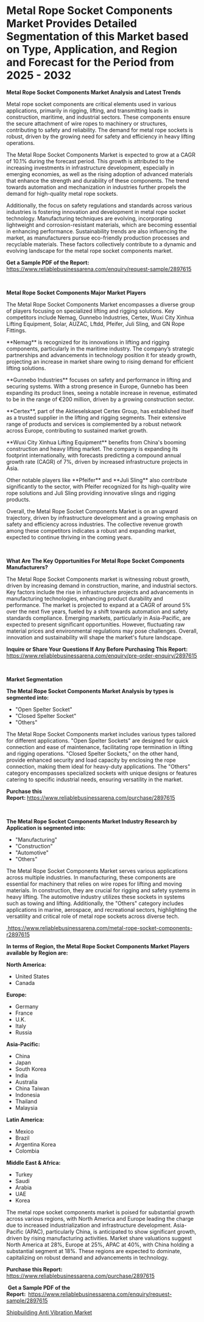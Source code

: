 <p><h1>Metal Rope Socket Components Market Provides Detailed Segmentation of this Market based on Type, Application, and Region and Forecast for the Period from 2025 - 2032</h1></p><p><strong>Metal Rope Socket Components Market Analysis and Latest Trends</strong></p>
<p><p>Metal rope socket components are critical elements used in various applications, primarily in rigging, lifting, and transmitting loads in construction, maritime, and industrial sectors. These components ensure the secure attachment of wire ropes to machinery or structures, contributing to safety and reliability. The demand for metal rope sockets is robust, driven by the growing need for safety and efficiency in heavy lifting operations.</p><p>The Metal Rope Socket Components Market is expected to grow at a CAGR of 10.1% during the forecast period. This growth is attributed to the increasing investments in infrastructure development, especially in emerging economies, as well as the rising adoption of advanced materials that enhance the strength and durability of these components. The trend towards automation and mechanization in industries further propels the demand for high-quality metal rope sockets.</p><p>Additionally, the focus on safety regulations and standards across various industries is fostering innovation and development in metal rope socket technology. Manufacturing techniques are evolving, incorporating lightweight and corrosion-resistant materials, which are becoming essential in enhancing performance. Sustainability trends are also influencing the market, as manufacturers pursue eco-friendly production processes and recyclable materials. These factors collectively contribute to a dynamic and evolving landscape for the metal rope socket components market.</p></p>
<p><strong>Get a Sample PDF of the Report:&nbsp;</strong> <a href="https://www.reliablebusinessarena.com/enquiry/request-sample/2897615?utm_campaign=3055&utm_medium=2&utm_source=Github&utm_content=ia&utm_term=15032025&utm_id=metal-rope-socket-components">https://www.reliablebusinessarena.com/enquiry/request-sample/2897615</a></p>
<p>&nbsp;</p>
<p><strong>Metal Rope Socket Components Major Market Players</strong></p>
<p><p>The Metal Rope Socket Components Market encompasses a diverse group of players focusing on specialized lifting and rigging solutions. Key competitors include Nemag, Gunnebo Industries, Certex, Wuxi City Xinhua Lifting Equipment, Solar, AUZAC, Lftdd, Pfeifer, Juli Sling, and GN Rope Fittings. </p><p>**Nemag** is recognized for its innovations in lifting and rigging components, particularly in the maritime industry. The company’s strategic partnerships and advancements in technology position it for steady growth, projecting an increase in market share owing to rising demand for efficient lifting solutions.</p><p>**Gunnebo Industries** focuses on safety and performance in lifting and securing systems. With a strong presence in Europe, Gunnebo has been expanding its product lines, seeing a notable increase in revenue, estimated to be in the range of €200 million, driven by a growing construction sector.</p><p>**Certex**, part of the Aktieselskapet Certex Group, has established itself as a trusted supplier in the lifting and rigging segments. Their extensive range of products and services is complemented by a robust network across Europe, contributing to sustained market growth.</p><p>**Wuxi City Xinhua Lifting Equipment** benefits from China's booming construction and heavy lifting market. The company is expanding its footprint internationally, with forecasts predicting a compound annual growth rate (CAGR) of 7%, driven by increased infrastructure projects in Asia.</p><p>Other notable players like **Pfeifer** and **Juli Sling** also contribute significantly to the sector, with Pfeifer recognized for its high-quality wire rope solutions and Juli Sling providing innovative slings and rigging products.</p><p>Overall, the Metal Rope Socket Components Market is on an upward trajectory, driven by infrastructure development and a growing emphasis on safety and efficiency across industries. The collective revenue growth among these competitors indicates a robust and expanding market, expected to continue thriving in the coming years.</p></p>
<p>&nbsp;</p>
<p><strong>What Are The Key Opportunities For Metal Rope Socket Components Manufacturers?</strong></p>
<p><p>The Metal Rope Socket Components market is witnessing robust growth, driven by increasing demand in construction, marine, and industrial sectors. Key factors include the rise in infrastructure projects and advancements in manufacturing technologies, enhancing product durability and performance. The market is projected to expand at a CAGR of around 5% over the next five years, fueled by a shift towards automation and safety standards compliance. Emerging markets, particularly in Asia-Pacific, are expected to present significant opportunities. However, fluctuating raw material prices and environmental regulations may pose challenges. Overall, innovation and sustainability will shape the market's future landscape.</p></p>
<p><strong>Inquire or Share Your Questions If Any Before Purchasing This Report:</strong> <a href="https://www.reliablebusinessarena.com/enquiry/pre-order-enquiry/2897615?utm_campaign=3055&utm_medium=2&utm_source=Github&utm_content=ia&utm_term=15032025&utm_id=metal-rope-socket-components">https://www.reliablebusinessarena.com/enquiry/pre-order-enquiry/2897615</a></p>
<p>&nbsp;</p>
<p><strong>Market Segmentation</strong></p>
<p><strong>The Metal Rope Socket Components Market Analysis by types is segmented into:</strong></p>
<p><ul><li>"Open Spelter Socket"</li><li>"Closed Spelter Socket"</li><li>"Others"</li></ul></p>
<p><p>The Metal Rope Socket Components market includes various types tailored for different applications. "Open Spelter Sockets" are designed for quick connection and ease of maintenance, facilitating rope termination in lifting and rigging operations. "Closed Spelter Sockets," on the other hand, provide enhanced security and load capacity by enclosing the rope connection, making them ideal for heavy-duty applications. The "Others" category encompasses specialized sockets with unique designs or features catering to specific industrial needs, ensuring versatility in the market.</p></p>
<p><strong>Purchase this Report:&nbsp;</strong><a href="https://www.reliablebusinessarena.com/purchase/2897615?utm_campaign=3055&utm_medium=2&utm_source=Github&utm_content=ia&utm_term=15032025&utm_id=metal-rope-socket-components">https://www.reliablebusinessarena.com/purchase/2897615</a></p>
<p>&nbsp;</p>
<p><strong>The Metal Rope Socket Components Market Industry Research by Application is segmented into:</strong></p>
<p><ul><li>"Manufacturing"</li><li>"Construction"</li><li>"Automotive"</li><li>"Others"</li></ul></p>
<p><p>The Metal Rope Socket Components Market serves various applications across multiple industries. In manufacturing, these components are essential for machinery that relies on wire ropes for lifting and moving materials. In construction, they are crucial for rigging and safety systems in heavy lifting. The automotive industry utilizes these sockets in systems such as towing and lifting. Additionally, the "Others" category includes applications in marine, aerospace, and recreational sectors, highlighting the versatility and critical role of metal rope sockets across diverse tech.</p></p>
<p><a href="https://www.reliablebusinessarena.com/metal-rope-socket-components-r2897615?utm_campaign=3055&utm_medium=2&utm_source=Github&utm_content=ia&utm_term=15032025&utm_id=metal-rope-socket-components">&nbsp;https://www.reliablebusinessarena.com/metal-rope-socket-components-r2897615</a></p>
<p><strong>In terms of Region, the Metal Rope Socket Components Market Players available by Region are:</strong></p>
<p>
    <p> <strong> North America: </strong>
        <ul>
            <li>United States</li>
            <li>Canada</li>
        </ul>
        </p> 
    <p> <strong> Europe: </strong>
        <ul>
            <li>Germany</li>
            <li>France</li>
            <li>U.K.</li>
            <li>Italy</li>
            <li>Russia</li>
        </ul>
        </p> 
    <p> <strong> Asia-Pacific: </strong>
        <ul>
            <li>China</li>
            <li>Japan</li>
            <li>South Korea</li>
            <li>India</li>
            <li>Australia</li>
            <li>China Taiwan</li>
            <li>Indonesia</li>
            <li>Thailand</li>
            <li>Malaysia</li>
        </ul>
        </p> 
    <p> <strong> Latin America: </strong>
        <ul>
            <li>Mexico</li>
            <li>Brazil</li>
            <li>Argentina Korea</li>
            <li>Colombia</li>
        </ul>
        </p> 
    <p> <strong> Middle East & Africa: </strong>
        <ul>
            <li>Turkey</li>
            <li>Saudi</li>
            <li>Arabia</li>
            <li>UAE</li>
            <li>Korea</li>
        </ul>
    </p>
    </p>
<p><p>The metal rope socket components market is poised for substantial growth across various regions, with North America and Europe leading the charge due to increased industrialization and infrastructure development. Asia-Pacific (APAC), particularly China, is anticipated to show significant growth, driven by rising manufacturing activities. Market share valuations suggest North America at 28%, Europe at 25%, APAC at 40%, with China holding a substantial segment at 18%. These regions are expected to dominate, capitalizing on robust demand and advancements in technology.</p></p>
<p><strong>Purchase this Report: </strong><a href="https://www.reliablebusinessarena.com/purchase/2897615?utm_campaign=3055&utm_medium=2&utm_source=Github&utm_content=ia&utm_term=15032025&utm_id=metal-rope-socket-components">https://www.reliablebusinessarena.com/purchase/2897615</a></p>
<p>&nbsp;<strong>Get a Sample PDF of the Report:&nbsp;&nbsp;</strong><a href="https://www.reliablebusinessarena.com/enquiry/request-sample/2897615?utm_campaign=3055&utm_medium=2&utm_source=Github&utm_content=ia&utm_term=15032025&utm_id=metal-rope-socket-components">https://www.reliablebusinessarena.com/enquiry/request-sample/2897615</a></p>
<p><strong></strong></p>
<p><p><a href="https://github.com/darenph8er/Market-Research-Report-List-1/blob/main/shipbuilding-anti-vibration-market.md?utm_campaign=3055&utm_medium=2&utm_source=Github&utm_content=ia&utm_term=15032025&utm_id=metal-rope-socket-components">Shipbuilding Anti Vibration Market</a></p></p>